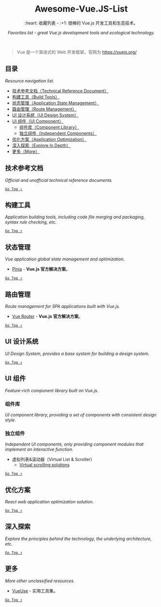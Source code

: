 <div align="center">
  <h1>Awesome-Vue.JS-List</h1>

  <p>:heart: 收藏列表 - :+1: 很棒的 Vue.js 开发工具和生态技术。</p>
  <p><i>Favorites list - great Vue.js development tools and ecological technology.</i></p>
</div>

<br />

> Vue 是一个渐进式的 Web 开发框架，官网为 https://vuejs.org/

## 目录

*Resource navigation list.*

- [技术参考文档（Technical Reference Document）](#技术参考文档)
- [构建工具（Build Tools）](#构建工具)
- [状态管理（Application State Management）](#状态管理)
- [路由管理（Route Management）](#路由管理)
- [UI 设计系统（UI Design System）](#ui-设计系统)
- [UI 组件（UI Component）](#ui-组件)
  - [组件库（Component Library）](#组件库)
  - [独立组件（Independent Components）](#独立组件)
- [优化方案（Application Optimization）](#优化方案)
- [深入探索（Explore In Depth）](#深入探索)
- [更多（More）](#更多)

## 技术参考文档

*Official and unofficial technical reference documents.*

[`Go Top ↑`](#awesome-vuejs-list)

## 构建工具

*Application building tools, including code file merging and packaging, syntax rule checking, etc.*

[`Go Top ↑`](#awesome-vuejs-list)

## 状态管理

*Vue application global state management and optimization.*

- [Pinia](https://pinia.vuejs.org/) - **Vue.js 官方解决方案**。

[`Go Top ↑`](#awesome-vuejs-list)

## 路由管理

*Route management for SPA applications built with Vue.js.*

- [Vue Router](https://router.vuejs.org/) - **Vue.js 官方解决方案**。

[`Go Top ↑`](#awesome-vuejs-list)

## UI 设计系统

_UI Design System, provides a base system for building a design system._

[`Go Top ↑`](#awesome-vuejs-list)

## UI 组件

*Feature-rich component library built on Vue.js.*

### 组件库

*UI component library, providing a set of components with consistent design style.*

### 独立组件

*Independent UI components, only providing component modules that implement an interactive function.*

- 虚拟列表&滚动器（Virtual List & Scroller）
  - [Virtual scrolling solutions](https://vue-virtual-scroller-demo.netlify.app/)

[`Go Top ↑`](#awesome-vuejs-list)

## 优化方案

*React web application optimization solution.*

[`Go Top ↑`](#awesome-vuejs-list)

## 深入探索

*Explore the principles behind the technology, the underlying architecture, etc.*

[`Go Top ↑`](#awesome-vuejs-list)

## 更多

*More other unclassified resources.*

- [VueUse](https://vueuse.org/) - 实用工具集。

[`Go Top ↑`](#awesome-vuejs-list)

